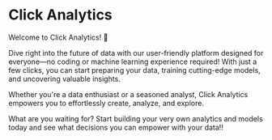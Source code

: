# Click Analytics

Welcome to Click Analytics! 🚀 

Dive right into the future of data with our user-friendly platform designed for everyone—no coding or machine learning experience required! With just a few clicks, you can start preparing your data, training cutting-edge models, and uncovering valuable insights. 

Whether you're a data enthusiast or a seasoned analyst, Click Analytics empowers you to effortlessly create, analyze, and explore. 

What are you waiting for? Start building your very own analytics and models today and see what decisions you can empower with your data!!
